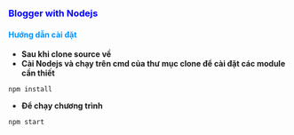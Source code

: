 ### <span style="color:blue">Blogger with Nodejs</span>

#### <span style="color:#0095ff">Hướng dẫn cài đặt</span>

- **Sau khi clone source về**
- **Cài Nodejs và chạy trên cmd của thư mục clone để cài đặt các module cần thiết**

```
npm install
```

- **Để chạy chương trình**

```
npm start
```
